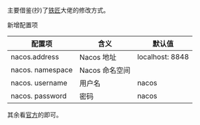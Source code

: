 主要借鉴(抄)了[铁匠](https://github.com/fengjx/Sentinel)大佬的修改方式。

新增配置项

| 配置项             | 含义           | 默认值          |
|-----------------| -------------- | --------------- |
| nacos.address   | Nacos 地址     | localhost: 8848 |
| nacos. namespace | Nacos 命名空间 |                 |
| nacos. username | 用户名         | nacos           | 
| nacos. password | 密码           | nacos           |

其余看[官方](https://github.com/alibaba/Sentinel)的即可。